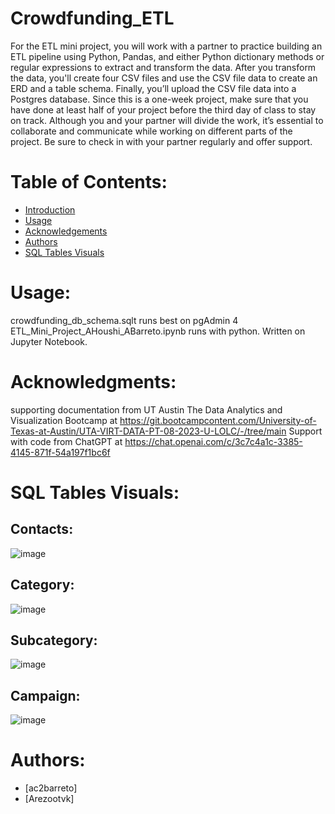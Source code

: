# Crowdfunding_ETL
For the ETL mini project, you will work with a partner to practice building an ETL pipeline using Python, Pandas, and either Python dictionary methods or regular expressions to extract and transform the data. After you transform the data, you'll create four CSV files and use the CSV file data to create an ERD and a table schema. Finally, you’ll upload the CSV file data into a Postgres database.
Since this is a one-week project, make sure that you have done at least half of your project before the third day of class to stay on track.
Although you and your partner will divide the work, it’s essential to collaborate and communicate while working on different parts of the project. Be sure to check in with your partner regularly and offer support.

# Table of Contents:
- [Introduction](#introduction)
- [Usage](#usage)
- [Acknowledgements](#acknowledgemnets)
- [Authors](#authors)
- [SQL Tables Visuals](#SQLTablesVisuals)
  
# Usage:<a name="usage"></a>
crowdfunding_db_schema.sqlt runs best on pgAdmin 4
ETL_Mini_Project_AHoushi_ABarreto.ipynb runs with python. Written on Jupyter Notebook. 

# Acknowledgments:<a name="acknowledgemnets"></a>
supporting documentation from UT Austin The Data Analytics and Visualization Bootcamp at https://git.bootcampcontent.com/University-of-Texas-at-Austin/UTA-VIRT-DATA-PT-08-2023-U-LOLC/-/tree/main
Support with code from ChatGPT at https://chat.openai.com/c/3c7c4a1c-3385-4145-871f-54a197f1bc6f

# SQL Tables Visuals:<a name="SQLTablesVisuals"></a>
  ## Contacts:
  ![image](https://github.com/ac2barreto/Crowdfunding_ETL/assets/138399086/f49ba46b-4b42-4895-93fa-1bb1a2749205)

  ## Category:
  ![image](https://github.com/ac2barreto/Crowdfunding_ETL/assets/138399086/73f672cd-523b-435b-acf6-8515246590a6)

  ## Subcategory:
  ![image](https://github.com/ac2barreto/Crowdfunding_ETL/assets/138399086/129e2c91-5d6b-455b-9a6d-58cc7d57d5f6)

  ## Campaign:
  ![image](https://github.com/ac2barreto/Crowdfunding_ETL/assets/138399086/35d9c63f-c207-47de-9504-b650645f616b)

# Authors:<a name="authors"></a>
- [ac2barreto]
- [Arezootvk]

